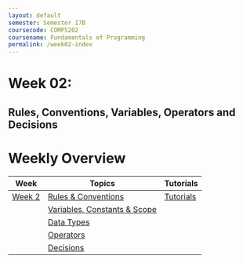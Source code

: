 ```yaml
---
layout: default
semester: Semester 17B
coursecode: COMP5202
coursename: Fundamentals of Programming
permalink: /week02-index
---
```


# Week 02:
## Rules, Conventions, Variables, Operators and Decisions

# Weekly Overview

| Week | Topics | Tutorials|
| --- | --- | --- |
| <a href="./week02-index.html" class="btn btn-default">Week 2</a> | <a href="./week02-rules.html" class="btn btn-primary">Rules & Conventions</a> | <a href="./week02-tutorial.html" class="btn btn-success">Tutorials</a> |
| | <a href="./week02-var-and-ops.html" class="btn btn-primary">Variables, Constants & Scope</a> | |
| | <a href="./week02-types.html" class="btn btn-primary">Data Types</a> | |
| | <a href="./week02-operators.html" class="btn btn-primary">Operators</a> | |
| | <a href="./week02-decisions.html" class="btn btn-primary">Decisions</a> | |
